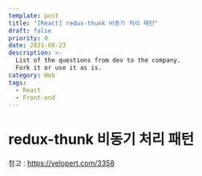 ```yaml
---
template: post
title: "[React] redux-thunk 비동기 처리 패턴"
draft: false
priority: 0
date: 2021-08-23
description: >-
  List of the questions from dev to the company.
  Fork it or use it as is.
category: Web
tags:
  - React
  - Front-end
---
```


# **redux-thunk 비동기 처리 패턴**

참고 : https://velopert.com/3358

<br/>

<br/>

<br/>

